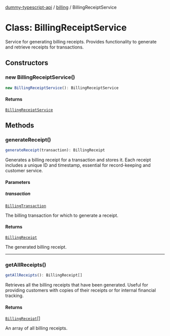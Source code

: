 [dummy-typescript-api](../../index.md) / [billing](../index.md) / BillingReceiptService

# Class: BillingReceiptService

Service for generating billing receipts.
Provides functionality to generate and retrieve receipts for transactions.

## Constructors

### new BillingReceiptService()

```ts
new BillingReceiptService(): BillingReceiptService
```

#### Returns

[`BillingReceiptService`](BillingReceiptService.md)

## Methods

### generateReceipt()

```ts
generateReceipt(transaction): BillingReceipt
```

Generates a billing receipt for a transaction and stores it.
Each receipt includes a unique ID and timestamp, essential for record-keeping and customer service.

#### Parameters

##### transaction

[`BillingTransaction`](../interfaces/BillingTransaction.md)

The billing transaction for which to generate a receipt.

#### Returns

[`BillingReceipt`](../interfaces/BillingReceipt.md)

The generated billing receipt.

***

### getAllReceipts()

```ts
getAllReceipts(): BillingReceipt[]
```

Retrieves all the billing receipts that have been generated.
Useful for providing customers with copies of their receipts or for internal financial tracking.

#### Returns

[`BillingReceipt`](../interfaces/BillingReceipt.md)[]

An array of all billing receipts.
